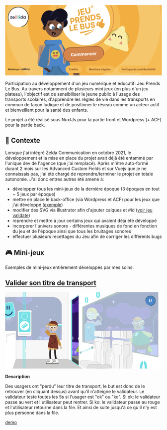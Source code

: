 
![Screenshot](screenshot.png)

Participation au développement d'un jeu numérique et éducatif: Jeu Prends Le Bus. Au travers notamment de plusieurs mini jeux (en plus d'un jeu plateau), l'objectif est de sensibiliser le jeune public à l'usage des transports scolaires, d'apprendre les règles de vie dans les transports en commun de façon ludique et de positioner le réseau comme un acteur actif et bienveillant pour la santé des enfants. 

Le projet a été réalisé sous NuxtJs pour la partie front et Wordpress (+ ACF) pour la partie back.

## 📍 Contexte

Lorsque j'ai intégré Zelda Communication en octobre 2021, le développement et la mise en place du projet avait déjà été entammé par l'unique dev de l'agence (que j'ai remplacé). Après m'être auto-formé durant 2 mois sur les Advanced Custom Fields et sur Vuejs que je ne connaissais pas, j'ai été chargé de reprendre/terminer le projet en totale autonomie. J'ai donc entres autres été amené à:

- développer tous les mini-jeux de la dernière époque (3 époques en tout ~ 5 jeux par époque)
- mettre en place le back-office (via Wordpress et ACF) pour les jeux que j'ai développé ([exemple](https://drive.google.com/file/d/1Ni50qwwXmnHWE6p22qZoa5QLd7mTli2Y))
- modifier des SVG via Illustrator afin d'ajouter calques et #id ([voir jeu validate](https://github.com/idrissdiakite/jeu-prends-le-bus-nuxt/tree/main/components/Game/Play/Validate))
- reprendre et mettre à jour certains jeux qui avaient déja été développé
- incorporer l'univers sonore - différentes musiques de fond en fonction du jeu et de l'époque ainsi que tous les bruitages sonores
- effectuer plusieurs recettages du Jeu afin de corriger les différents bugs

## 🎮 Mini-jeux

Exemples de mini-jeux entièrement développés par mes soins:

## [Valider son titre de transport](https://github.com/idrissdiakite/jeu-prends-le-bus-nuxt/tree/main/components/Game/Play/Validate)

![Screenshot](https://github.com/idrissdiakite/jeu-prends-le-bus-nuxt/blob/main/components/Game/Play/Validate/screenshot.png)

**Description** 

Des usagers ont "perdu" leur titre de transport, le but est donc de le retrouver (en cliquant dessus) avant qu'il n'atteigne le validateur. Le validateur teste toutes les 5s si l'usager est "ok" ou "ko". Si ok: le validateur passe au vert et l'utilisateur peut rentrer. Si ko: le validateur passe au rouge et l'utilisateur retourne dans la file. Et ainsi de suite jusqu'à ce qu'il n'y est plus personne dans la file.

<a href="https://drive.google.com/file/d/1ABmIoFVGg1guKAw6Nep_3H3UR5Qf3XH6" target="_blank">demo</a>
